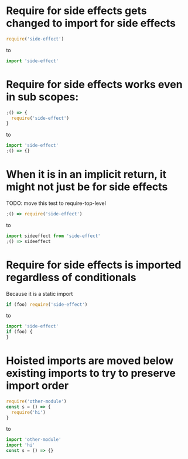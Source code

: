 # Require for side effects gets changed to import for side effects

```js
require('side-effect')
```

to

```js
import 'side-effect'
```

# Require for side effects works even in sub scopes:

```js
;() => {
  require('side-effect')
}
```

to

```js
import 'side-effect'
;() => {}
```

# When it is in an implicit return, it might not just be for side effects

TODO: move this test to require-top-level

```js
;() => require('side-effect')
```

to

```js
import sideeffect from 'side-effect'
;() => sideeffect
```

# Require for side effects is imported regardless of conditionals

Because it is a static import

```js
if (foo) require('side-effect')
```

to

```js
import 'side-effect'
if (foo) {
}
```

# Hoisted imports are moved below existing imports to try to preserve import order

```js
require('other-module')
const s = () => {
  require('hi')
}
```

to

```js
import 'other-module'
import 'hi'
const s = () => {}
```
